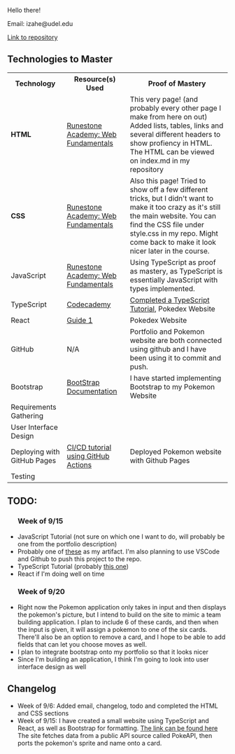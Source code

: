 <html>
    <head>
        <link rel="stylesheet" href="style.css">
    </head>
    <body>
        <p>Hello there!</p>
        <p>Email: izahe@udel.edu</p>
        <a href = "https://github.com/Izahe/Portfolio"> Link to repository </a>
        <h2> Technologies to Master </h2>
        <table id = "master_table">
            <tr>
                <th> Technology </th>
                <th> Resource(s) Used </th>
                <th> Proof of Mastery </th>
            </tr>
            <tr>
                <td> <strong> HTML </strong> </td>
                <td><a href = "https://runestone.academy/runestone/books/published/webfundamentals/HTML/toctree.html">Runestone Academy: Web Fundamentals</a></td>
                <td> This very page! (and probably every other page I make from here on out) Added lists, tables, links and several different headers to show profiency in HTML. The HTML can be viewed on index.md in my repository</td>
            </tr>
            <tr>
                <td> <strong> CSS </strong></td>
                <td><a href = "https://runestone.academy/runestone/books/published/webfundamentals/CSS/toctree.html">Runestone Academy: Web Fundamentals</a></td>
                <td>Also this page! Tried to show off a few different tricks, but I didn't want to make it too crazy as it's still the main website. You can find the CSS file under style.css in my repo. Might come back to make it look nicer later in the course. </td>
            </tr>
            <tr>
                <td> JavaScript </td>
                <td><a href = "https://runestone.academy/runestone/books/published/webfundamentals/Javascript/toctree.html"> Runestone Academy: Web Fundamentals</a></td>
                <td>Using TypeScript as proof as mastery, as TypeScript is essentially JavaScript with types implemented.</td>
            </tr>
            <tr>
                <td> TypeScript </td>
                <td><a href = "https://www.codecademy.com/learn/learn-typescript"> Codecademy</a></td>
                <td><a href = "typescript.png">Completed a TypeScript Tutorial</a>, Pokedex Website</td>
            </tr>
            <tr>
                <td> React </td>
                <td><a href = "https://www.youtube.com/watch?v=XehSJF85F38"> Guide 1 </a> </td>
                <td>Pokedex Website</td>
            </tr>
            <tr>
                <td> GitHub </td>
                <td>N/A</td>
                <td>Portfolio and Pokemon website are both connected using github and I have been using it to commit and push.</td>
            </tr>
            <tr>
                <td> Bootstrap </td>
                <td><a href = "https://getbootstrap.com/docs/5.1/getting-started/introduction/"> BootStrap Documentation</a></td>
                <td>I have started implementing Bootstrap to my Pokemon Website</td>
            </tr>
            <tr>
                <td> Requirements Gathering </td>
                <td></td>
                <td></td>
            </tr>
            <tr>
                <td> User Interface Design </td>
                <td></td>
                <td></td>
            </tr>
            <tr>
                <td> Deploying with GitHub Pages </td>
                <td><a href = "https://dev.to/michaelcurrin/intro-tutorial-to-ci-cd-with-github-actions-2ba8">CI/CD tutorial using GitHub Actions</a></td>
                <td>Deployed Pokemon website with Github Pages</td>
            </tr>
            <tr>
                <td> Testing </td>
                <td></td>
                <td></td>
            </tr>
    </table>
        <h2> TODO: </h2>
        <ul>
            <h3> Week of 9/15 </h3>
            <li> JavaScript Tutorial (not sure on which one I want to do, will probably be one from the portfolio description) </li>
            <li> Probably one of <a href = "https://www.youtube.com/watch?v=3PHXvlpOkf4">these</a> as my artifact. I'm also planning to use VSCode and Github to push this project to the repo. </li>
            <li> TypeScript Tutorial (probably <a href = "https://www.codecademy.com/courses/learn-typescript/lessons/introduction-to-typescript/exercises/from-javascript-to-typescript">this one</a>)</li>
            <li> React if I'm doing well on time </li>
        </ul>
        <ul>
            <h3> Week of 9/20 </h3>
            <li> Right now the Pokemon application only takes in input and then displays the pokemon's picture, but I intend to build on the site to mimic a team building application. I plan to include 6 of these cards, and then when the input is given, it will assign a pokemon to one of the six cards. There'll also be an option to remove a card, and I hope to be able to add fields that can let you choose moves as well. </li>
            <li> I plan to integrate bootstrap onto my portfolio so that it looks nicer </li>
            <li> Since I'm building an application, I think I'm going to look into user interface design as well</li>
        </ul>
        <h2> Changelog </h2>
            <ul>
                <li> Week of 9/6: Added email, changelog, todo and completed the HTML and CSS sections   </li>
                 <li> Week of 9/15: I have created a small website using TypeScript and React, as well as Bootstrap for formatting. <a href = "https://izahe.github.io/pokedex/">The link can be found here</a>  The site fetches data from a public API source called PokeAPI, then ports the pokemon's sprite and name onto a card.</li>
            </ul>
    </body>
</html>
